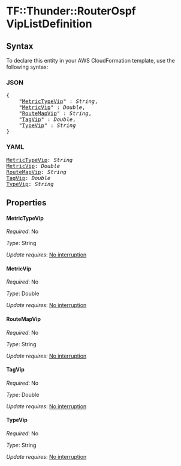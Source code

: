 # TF::Thunder::RouterOspf VipListDefinition

## Syntax

To declare this entity in your AWS CloudFormation template, use the following syntax:

### JSON

<pre>
{
    "<a href="#metrictypevip" title="MetricTypeVip">MetricTypeVip</a>" : <i>String</i>,
    "<a href="#metricvip" title="MetricVip">MetricVip</a>" : <i>Double</i>,
    "<a href="#routemapvip" title="RouteMapVip">RouteMapVip</a>" : <i>String</i>,
    "<a href="#tagvip" title="TagVip">TagVip</a>" : <i>Double</i>,
    "<a href="#typevip" title="TypeVip">TypeVip</a>" : <i>String</i>
}
</pre>

### YAML

<pre>
<a href="#metrictypevip" title="MetricTypeVip">MetricTypeVip</a>: <i>String</i>
<a href="#metricvip" title="MetricVip">MetricVip</a>: <i>Double</i>
<a href="#routemapvip" title="RouteMapVip">RouteMapVip</a>: <i>String</i>
<a href="#tagvip" title="TagVip">TagVip</a>: <i>Double</i>
<a href="#typevip" title="TypeVip">TypeVip</a>: <i>String</i>
</pre>

## Properties

#### MetricTypeVip

_Required_: No

_Type_: String

_Update requires_: [No interruption](https://docs.aws.amazon.com/AWSCloudFormation/latest/UserGuide/using-cfn-updating-stacks-update-behaviors.html#update-no-interrupt)

#### MetricVip

_Required_: No

_Type_: Double

_Update requires_: [No interruption](https://docs.aws.amazon.com/AWSCloudFormation/latest/UserGuide/using-cfn-updating-stacks-update-behaviors.html#update-no-interrupt)

#### RouteMapVip

_Required_: No

_Type_: String

_Update requires_: [No interruption](https://docs.aws.amazon.com/AWSCloudFormation/latest/UserGuide/using-cfn-updating-stacks-update-behaviors.html#update-no-interrupt)

#### TagVip

_Required_: No

_Type_: Double

_Update requires_: [No interruption](https://docs.aws.amazon.com/AWSCloudFormation/latest/UserGuide/using-cfn-updating-stacks-update-behaviors.html#update-no-interrupt)

#### TypeVip

_Required_: No

_Type_: String

_Update requires_: [No interruption](https://docs.aws.amazon.com/AWSCloudFormation/latest/UserGuide/using-cfn-updating-stacks-update-behaviors.html#update-no-interrupt)

